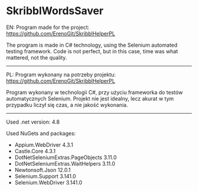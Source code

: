 # SkribblWordsSaver
EN:
Program made for the project:
https://github.com/ErenoGit/SkribblHelperPL

The program is made in C# technology, using the Selenium automated testing framework.
Code is not perfect, but in this case, time was what mattered, not the quality.

-----------------------------------------------------------------------------------

PL:
Program wykonany na potrzeby projektu:
https://github.com/ErenoGit/SkribblHelperPL

Program wykonany w technologii C#, przy użyciu frameworka do testów automatycznych Selenium.
Projekt nie jest idealny, lecz akurat w tym przypadku liczył się czas, a nie jakość wykonania.

-----------------------------------------------------------------------------------

Used .net version:
4.8

Used NuGets and packages:
- Appium.WebDriver 4.3.1
- Castle.Core 4.3.1
- DotNetSeleniumExtras.PageObjects 3.11.0
- DotNetSeleniumExtras.WaitHelpers 3.11.0
- Newtonsoft.Json 12.0.1
- Selenium.Support 3.141.0
- Selenium.WebDriver 3.141.0